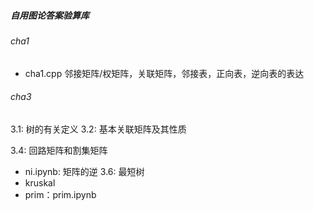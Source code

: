 ##### 自用图论答案验算库
###### cha1
- cha1.cpp 邻接矩阵/权矩阵，关联矩阵，邻接表，正向表，逆向表的表达
###### cha3
3.1: 树的有关定义
3.2: 基本关联矩阵及其性质

3.4: 回路矩阵和割集矩阵

- ni.ipynb: 矩阵的逆 
3.6: 最短树
- kruskal
- prim：prim.ipynb

